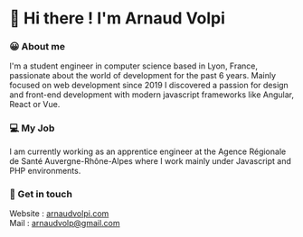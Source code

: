 # 👋 Hi there ! I'm Arnaud Volpi


### 😀 About me 
I'm a student engineer in computer science based in Lyon, France, passionate about the world of development for the past 6 years. Mainly focused on web development since 2019 I discovered a passion for design and front-end development with modern javascript frameworks like Angular, React or Vue.

### 💻 My Job
I am currently working as an apprentice engineer at the Agence Régionale de Santé Auvergne-Rhône-Alpes where I work mainly  under Javascript and PHP environments.

### 💬 Get in touch
Website : [arnaudvolpi.com](https://www.arnaudvolpi.com) <br />
Mail : [arnaudvolp@gmail.com](mailto:arnaudvolp@gmail.com?subject=[GitHub]%20Contact%20)
<!--
**ArnaudVolpi/arnaudvolpi** is a ✨ _special_ ✨ repository because its `README.md` (this file) appears on your GitHub profile.

Here are some ideas to get you started:

- 🔭 I’m currently working on ...
- 🌱 I’m currently learning ...
- 👯 I’m looking to collaborate on ...
- 🤔 I’m looking for help with ...
- 💬 Ask me about ...
- 📫 How to reach me: ...
- 😄 Pronouns: ...
- ⚡ Fun fact: ...
-->
